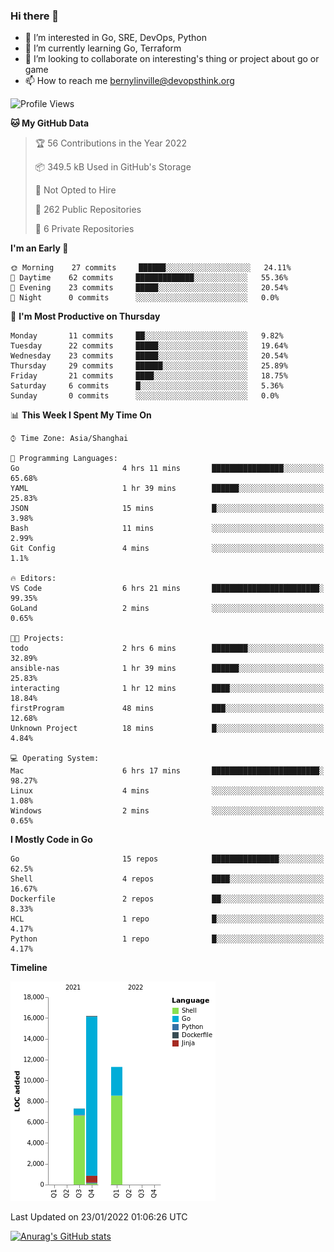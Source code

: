 ### Hi there 👋

- 👀 I’m interested in Go, SRE, DevOps, Python
- 🌱 I’m currently learning Go, Terraform
- 👯 I’m looking to collaborate on interesting's thing or project about go or game
- 📫 How to reach me bernylinville@devopsthink.org

<!--START_SECTION:waka-->
![Profile Views](http://img.shields.io/badge/Profile%20Views-0-blue)

**🐱 My GitHub Data** 

> 🏆 56 Contributions in the Year 2022
 > 
> 📦 349.5 kB Used in GitHub's Storage 
 > 
> 🚫 Not Opted to Hire
 > 
> 📜 262 Public Repositories 
 > 
> 🔑 6 Private Repositories  
 > 
**I'm an Early 🐤** 

```text
🌞 Morning    27 commits     ██████░░░░░░░░░░░░░░░░░░░   24.11% 
🌆 Daytime    62 commits     █████████████░░░░░░░░░░░░   55.36% 
🌃 Evening    23 commits     █████░░░░░░░░░░░░░░░░░░░░   20.54% 
🌙 Night      0 commits      ░░░░░░░░░░░░░░░░░░░░░░░░░   0.0%

```
📅 **I'm Most Productive on Thursday** 

```text
Monday       11 commits     ██░░░░░░░░░░░░░░░░░░░░░░░   9.82% 
Tuesday      22 commits     █████░░░░░░░░░░░░░░░░░░░░   19.64% 
Wednesday    23 commits     █████░░░░░░░░░░░░░░░░░░░░   20.54% 
Thursday     29 commits     ██████░░░░░░░░░░░░░░░░░░░   25.89% 
Friday       21 commits     ████░░░░░░░░░░░░░░░░░░░░░   18.75% 
Saturday     6 commits      █░░░░░░░░░░░░░░░░░░░░░░░░   5.36% 
Sunday       0 commits      ░░░░░░░░░░░░░░░░░░░░░░░░░   0.0%

```


📊 **This Week I Spent My Time On** 

```text
⌚︎ Time Zone: Asia/Shanghai

💬 Programming Languages: 
Go                       4 hrs 11 mins       ████████████████░░░░░░░░░   65.68% 
YAML                     1 hr 39 mins        ██████░░░░░░░░░░░░░░░░░░░   25.83% 
JSON                     15 mins             █░░░░░░░░░░░░░░░░░░░░░░░░   3.98% 
Bash                     11 mins             ░░░░░░░░░░░░░░░░░░░░░░░░░   2.99% 
Git Config               4 mins              ░░░░░░░░░░░░░░░░░░░░░░░░░   1.1%

🔥 Editors: 
VS Code                  6 hrs 21 mins       ████████████████████████░   99.35% 
GoLand                   2 mins              ░░░░░░░░░░░░░░░░░░░░░░░░░   0.65%

🐱‍💻 Projects: 
todo                     2 hrs 6 mins        ████████░░░░░░░░░░░░░░░░░   32.89% 
ansible-nas              1 hr 39 mins        ██████░░░░░░░░░░░░░░░░░░░   25.83% 
interacting              1 hr 12 mins        ████░░░░░░░░░░░░░░░░░░░░░   18.84% 
firstProgram             48 mins             ███░░░░░░░░░░░░░░░░░░░░░░   12.68% 
Unknown Project          18 mins             █░░░░░░░░░░░░░░░░░░░░░░░░   4.84%

💻 Operating System: 
Mac                      6 hrs 17 mins       ████████████████████████░   98.27% 
Linux                    4 mins              ░░░░░░░░░░░░░░░░░░░░░░░░░   1.08% 
Windows                  2 mins              ░░░░░░░░░░░░░░░░░░░░░░░░░   0.65%

```

**I Mostly Code in Go** 

```text
Go                       15 repos            ███████████████░░░░░░░░░░   62.5% 
Shell                    4 repos             ████░░░░░░░░░░░░░░░░░░░░░   16.67% 
Dockerfile               2 repos             ██░░░░░░░░░░░░░░░░░░░░░░░   8.33% 
HCL                      1 repo              █░░░░░░░░░░░░░░░░░░░░░░░░   4.17% 
Python                   1 repo              █░░░░░░░░░░░░░░░░░░░░░░░░   4.17%

```


**Timeline**

![Chart not found](https://raw.githubusercontent.com/bernylinville/bernylinville/main/charts/bar_graph.png) 


 Last Updated on 23/01/2022 01:06:26 UTC
<!--END_SECTION:waka-->

[![Anurag's GitHub stats](https://github-readme-stats.vercel.app/api?username=bernylinville)](https://github.com/anuraghazra/github-readme-stats)


<!--
**kylechou-dunk/kylechou-dunk** is a ✨ _special_ ✨ repository because its `README.md` (this file) appears on your GitHub profile.

Here are some ideas to get you started:

- 🔭 I’m currently working on ...
- 🌱 I’m currently learning ...
- 👯 I’m looking to collaborate on ...
- 🤔 I’m looking for help with ...
- 💬 Ask me about ...
- 📫 How to reach me: ...
- 😄 Pronouns: ...
- ⚡ Fun fact: ...
-->
